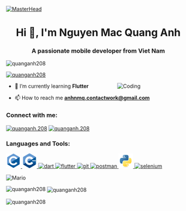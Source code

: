 [![MasterHead](https://user-images.githubusercontent.com/74038190/215768208-3bf3dda8-eeea-40ee-a58b-f5ac529685bf.gif)](https://github.com/quanganh208)

<h1 align="center">Hi 👋, I'm Nguyen Mac Quang Anh</h1>
<h3 align="center">A passionate mobile developer from Viet Nam</h3>

<p align="left"> <img src="https://komarev.com/ghpvc/?username=quanganh208&label=Profile%20views&color=0e75b6&style=flat" alt="quanganh208" /> </p>

<p align="left"> <a href="https://github.com/ryo-ma/github-profile-trophy"><img src="https://github-profile-trophy.vercel.app/?username=quanganh208" alt="quanganh208" /></a> </p>
<img align="right" alt="Coding" width="200" src="https://user-images.githubusercontent.com/74038190/216649426-0c2ee152-84d8-4707-85c4-27a378d2f78a.gif">

- 🌱 I’m currently learning **Flutter**

- 📫 How to reach me **anhnmq.contactwork@gmail.com**

<h3 align="left">Connect with me:</h3>
<p align="left">
<a href="https://fb.com/quanganh.208" target="blank"><img align="center" src="https://raw.githubusercontent.com/rahuldkjain/github-profile-readme-generator/master/src/images/icons/Social/facebook.svg" alt="quanganh.208" height="30" width="40" /></a>
<a href="https://instagram.com/quanganh.208" target="blank"><img align="center" src="https://raw.githubusercontent.com/rahuldkjain/github-profile-readme-generator/master/src/images/icons/Social/instagram.svg" alt="quanganh.208" height="30" width="40" /></a>
</p>

<h3 align="left">Languages and Tools:</h3>
<p align="left"> <a href="https://www.cprogramming.com/" target="_blank" rel="noreferrer"> <img src="https://raw.githubusercontent.com/devicons/devicon/master/icons/c/c-original.svg" alt="c" width="40" height="40"/> </a> <a href="https://www.w3schools.com/cpp/" target="_blank" rel="noreferrer"> <img src="https://raw.githubusercontent.com/devicons/devicon/master/icons/cplusplus/cplusplus-original.svg" alt="cplusplus" width="40" height="40"/> </a> <a href="https://dart.dev" target="_blank" rel="noreferrer"> <img src="https://www.vectorlogo.zone/logos/dartlang/dartlang-icon.svg" alt="dart" width="40" height="40"/> </a> <a href="https://flutter.dev" target="_blank" rel="noreferrer"> <img src="https://www.vectorlogo.zone/logos/flutterio/flutterio-icon.svg" alt="flutter" width="40" height="40"/> </a> <a href="https://git-scm.com/" target="_blank" rel="noreferrer"> <img src="https://www.vectorlogo.zone/logos/git-scm/git-scm-icon.svg" alt="git" width="40" height="40"/> </a> <a href="https://postman.com" target="_blank" rel="noreferrer"> <img src="https://www.vectorlogo.zone/logos/getpostman/getpostman-icon.svg" alt="postman" width="40" height="40"/> </a> <a href="https://www.python.org" target="_blank" rel="noreferrer"> <img src="https://raw.githubusercontent.com/devicons/devicon/master/icons/python/python-original.svg" alt="python" width="40" height="40"/> </a> <a href="https://www.selenium.dev" target="_blank" rel="noreferrer"> <img src="https://raw.githubusercontent.com/detain/svg-logos/780f25886640cef088af994181646db2f6b1a3f8/svg/selenium-logo.svg" alt="selenium" width="40" height="40"/> </a> </p>

<img align="center" alt="Mario" width="600" src="https://user-images.githubusercontent.com/74038190/225813708-98b745f2-7d22-48cf-9150-083f1b00d6c9.gif">

<p><img align="left" src="https://github-readme-stats.vercel.app/api/top-langs?username=quanganh208&show_icons=true&locale=en&layout=compact" alt="quanganh208" /></p>

<p>&nbsp;<img align="center" src="https://github-readme-stats.vercel.app/api?username=quanganh208&show_icons=true&locale=en" alt="quanganh208" /></p>

<p><img align="center" src="https://github-readme-streak-stats.herokuapp.com/?user=quanganh208&" alt="quanganh208" /></p>
